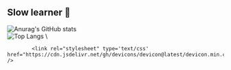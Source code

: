 ## Slow learner 🐌

![Anurag's GitHub stats](https://github-readme-stats.vercel.app/api?username=ArrozbR&show_icons=true&theme=radical) \
![Top Langs](https://github-readme-stats.vercel.app/api/top-langs/?username=ArrozbR&layout=compact&theme=radical) \

            <link rel="stylesheet" type='text/css' href="https://cdn.jsdelivr.net/gh/devicons/devicon@latest/devicon.min.css" />
          
